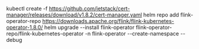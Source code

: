 kubectl create -f https://github.com/jetstack/cert-manager/releases/download/v1.8.2/cert-manager.yaml
helm repo add flink-operator-repo https://downloads.apache.org/flink/flink-kubernetes-operator-1.8.0/
helm upgrade --install flink-operator flink-operator-repo/flink-kubernetes-operator -n flink-operator --create-namespace --debug
